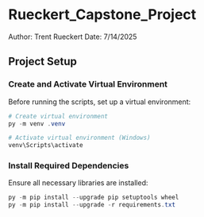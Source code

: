 # Rueckert_Capstone_Project

Author: Trent Rueckert
Date: 7/14/2025

## Project Setup
### Create and Activate Virtual Environment
Before running the scripts, set up a virtual environment:
```powershell
# Create virtual environment
py -m venv .venv

# Activate virtual environment (Windows)
venv\Scripts\activate
```

### Install Required Dependencies
Ensure all necessary libraries are installed:
```powershell
py -m pip install --upgrade pip setuptools wheel
py -m pip install --upgrade -r requirements.txt
```